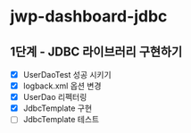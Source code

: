 # jwp-dashboard-jdbc

## 1단계 - JDBC 라이브러리 구현하기
- [x] UserDaoTest 성공 시키기 
- [x] logback.xml 옵션 변경
- [x] UserDao 리펙터링
- [x] JdbcTemplate 구현
- [ ] JdbcTemplate 테스트